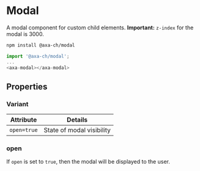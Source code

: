 # Modal

A modal component for custom child elements.
**Important:** `z-index` for the modal is 3000.

```bash
npm install @axa-ch/modal
```

```js
import '@axa-ch/modal';
...
<axa-modal></axa-modal>
```

## Properties

### Variant

| Attribute   | Details                   |
| ----------- | ------------------------- |
| `open=true` | State of modal visibility |

### open

If `open` is set to `true`, then the modal will be displayed to the user.
